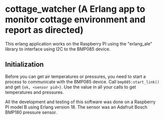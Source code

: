 # cottage_watcher (A Erlang app to monitor cottage environment and report as directed)

This erlang application works on the Raspberry PI using the "erlang_ale" library to interface using I2C to the BMP085 device.

## Initialization

Before you can get air temperatures or pressures, you need to start a process to communicate with the BMP085 device. Call `bmp085:start_link()` and get `{ok, <sensor pid>}`. Use the <sensor pid> value in all your calls to get temperatures and pressures.


All the development and testing of this software was done on a Raspberry PI model B using Erlang version 18. The sensor was an Adafruit Bosch BMP180 pressure sensor. 
